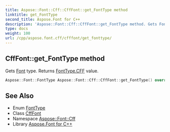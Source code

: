 ```yaml
---
title: Aspose::Font::Cff::CffFont::get_FontType method
linktitle: get_FontType
second_title: Aspose.Font for C++
description: 'Aspose::Font::Cff::CffFont::get_FontType method. Gets Font type. Returns FontType.CFF value in C++.'
type: docs
weight: 100
url: /cpp/aspose.font.cff/cfffont/get_fonttype/
---
```

## CffFont::get_FontType method


Gets [Font](../../../aspose.font/font/) type. Returns [FontType.CFF](../../../aspose.font/fonttype/) value.

```cpp
Aspose::Font::FontType Aspose::Font::Cff::CffFont::get_FontType() override
```

## See Also

* Enum [FontType](../../../aspose.font/fonttype/)
* Class [CffFont](../)
* Namespace [Aspose::Font::Cff](../../)
* Library [Aspose.Font for C++](../../../)
